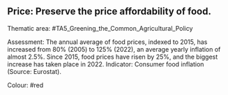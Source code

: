 ## Price: Preserve the price affordability of food.

Thematic area: #TA5_Greening_the_Common_Agricultural_Policy

Assessment: The annual average of food prices, indexed to 2015, has increased from 80% (2005) to 125% (2022), an average yearly inflation of almost 2.5%. Since 2015, food prices have risen by 25%, and the biggest increase has taken place in 2022. Indicator: Consumer food inflation (Source: Eurostat).

Colour: #red